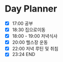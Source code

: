 # Day Planner 
- [x] 17:00 공부 
- [x] 18:30 집으로이동 
- [x] 18:00 - 19:00 저녁식사 
- [x] 20:00 헬스장 운동 
- [x] 22:00 저녁 루틴 및 취침 
- [x] 23:24 END